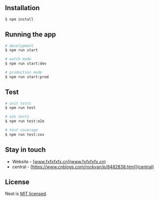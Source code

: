 
## Installation

```bash
$ npm install
```

## Running the app

```bash
# development
$ npm run start

# watch mode
$ npm run start:dev

# production mode
$ npm run start:prod
```

## Test

```bash
# unit tests
$ npm run test

# e2e tests
$ npm run test:e2e

# test coverage
$ npm run test:cov
```
## Stay in touch
- Website - [www.fxfxfxfx.cn](www.fxfxfxfx.cn)
- central - [https://www.cnblogs.com/rockyan/p/8482838.html](central)

## License

  Nest is [MIT licensed](LICENSE).
